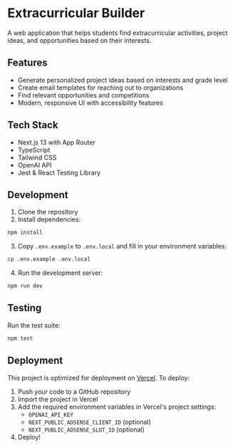 # Extracurricular Builder

A web application that helps students find extracurricular activities, project ideas, and opportunities based on their interests.

## Features

- Generate personalized project ideas based on interests and grade level
- Create email templates for reaching out to organizations
- Find relevant opportunities and competitions
- Modern, responsive UI with accessibility features

## Tech Stack

- Next.js 13 with App Router
- TypeScript
- Tailwind CSS
- OpenAI API
- Jest & React Testing Library

## Development

1. Clone the repository
2. Install dependencies:
```bash
npm install
```
3. Copy `.env.example` to `.env.local` and fill in your environment variables:
```bash
cp .env.example .env.local
```
4. Run the development server:
```bash
npm run dev
```

## Testing

Run the test suite:
```bash
npm test
```

## Deployment

This project is optimized for deployment on [Vercel](https://vercel.com). To deploy:

1. Push your code to a GitHub repository
2. Import the project in Vercel
3. Add the required environment variables in Vercel's project settings:
   - `OPENAI_API_KEY`
   - `NEXT_PUBLIC_ADSENSE_CLIENT_ID` (optional)
   - `NEXT_PUBLIC_ADSENSE_SLOT_ID` (optional)
4. Deploy!
